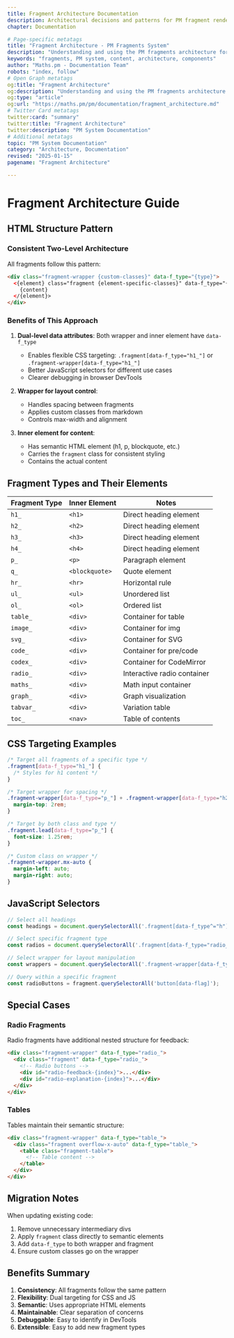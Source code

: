 ```yaml
---
title: Fragment Architecture Documentation
description: Architectural decisions and patterns for PM fragment rendering
chapter: Documentation

# Page-specific metatags
title: "Fragment Architecture - PM Fragments System"
description: "Understanding and using the PM fragments architecture for content creation"
keywords: "fragments, PM system, content, architecture, components"
author: "Maths.pm - Documentation Team"
robots: "index, follow"
# Open Graph metatags
og:title: "Fragment Architecture"
og:description: "Understanding and using the PM fragments architecture for content creation"
og:type: "article"
og:url: "https://maths.pm/pm/documentation/fragment_architecture.md"
# Twitter Card metatags
twitter:card: "summary"
twitter:title: "Fragment Architecture"
twitter:description: "PM System Documentation"
# Additional metatags
topic: "PM System Documentation"
category: "Architecture, Documentation"
revised: "2025-01-15"
pagename: "Fragment Architecture"

---
```


# Fragment Architecture Guide

## HTML Structure Pattern

### Consistent Two-Level Architecture

All fragments follow this pattern:

```html
<div class="fragment-wrapper {custom-classes}" data-f_type="{type}">
  <{element} class="fragment {element-specific-classes}" data-f_type="{type}">
    {content}
  </{element}>
</div>
```

### Benefits of This Approach

1. **Dual-level data attributes**: Both wrapper and inner element have `data-f_type`
   - Enables flexible CSS targeting: `.fragment[data-f_type="h1_"]` or `.fragment-wrapper[data-f_type="h1_"]`
   - Better JavaScript selectors for different use cases
   - Clearer debugging in browser DevTools

2. **Wrapper for layout control**: 
   - Handles spacing between fragments
   - Applies custom classes from markdown
   - Controls max-width and alignment

3. **Inner element for content**:
   - Has semantic HTML element (h1, p, blockquote, etc.)
   - Carries the `fragment` class for consistent styling
   - Contains the actual content

## Fragment Types and Their Elements

| Fragment Type | Inner Element | Notes |
|--------------|---------------|--------|
| `h1_` | `<h1>` | Direct heading element |
| `h2_` | `<h2>` | Direct heading element |
| `h3_` | `<h3>` | Direct heading element |
| `h4_` | `<h4>` | Direct heading element |
| `p_` | `<p>` | Paragraph element |
| `q_` | `<blockquote>` | Quote element |
| `hr_` | `<hr>` | Horizontal rule |
| `ul_` | `<ul>` | Unordered list |
| `ol_` | `<ol>` | Ordered list |
| `table_` | `<div>` | Container for table |
| `image_` | `<div>` | Container for img |
| `svg_` | `<div>` | Container for SVG |
| `code_` | `<div>` | Container for pre/code |
| `codex_` | `<div>` | Container for CodeMirror |
| `radio_` | `<div>` | Interactive radio container |
| `maths_` | `<div>` | Math input container |
| `graph_` | `<div>` | Graph visualization |
| `tabvar_` | `<div>` | Variation table |
| `toc_` | `<nav>` | Table of contents |

## CSS Targeting Examples

```css
/* Target all fragments of a specific type */
.fragment[data-f_type="h1_"] {
  /* Styles for h1 content */
}

/* Target wrapper for spacing */
.fragment-wrapper[data-f_type="p_"] + .fragment-wrapper[data-f_type="h2_"] {
  margin-top: 2rem;
}

/* Target by both class and type */
.fragment.lead[data-f_type="p_"] {
  font-size: 1.25rem;
}

/* Custom class on wrapper */
.fragment-wrapper.mx-auto {
  margin-left: auto;
  margin-right: auto;
}
```

## JavaScript Selectors

```javascript
// Select all headings
const headings = document.querySelectorAll('.fragment[data-f_type^="h"]');

// Select specific fragment type
const radios = document.querySelectorAll('.fragment[data-f_type="radio_"]');

// Select wrapper for layout manipulation
const wrappers = document.querySelectorAll('.fragment-wrapper[data-f_type="image_"]');

// Query within a specific fragment
const radioButtons = fragment.querySelectorAll('button[data-flag]');
```

## Special Cases

### Radio Fragments
Radio fragments have additional nested structure for feedback:
```html
<div class="fragment-wrapper" data-f_type="radio_">
  <div class="fragment" data-f_type="radio_">
    <!-- Radio buttons -->
    <div id="radio-feedback-{index}">...</div>
    <div id="radio-explanation-{index}">...</div>
  </div>
</div>
```

### Tables
Tables maintain their semantic structure:
```html
<div class="fragment-wrapper" data-f_type="table_">
  <div class="fragment overflow-x-auto" data-f_type="table_">
    <table class="fragment-table">
      <!-- Table content -->
    </table>
  </div>
</div>
```

## Migration Notes

When updating existing code:
1. Remove unnecessary intermediary divs
2. Apply `fragment` class directly to semantic elements
3. Add `data-f_type` to both wrapper and fragment
4. Ensure custom classes go on the wrapper

## Benefits Summary

1. **Consistency**: All fragments follow the same pattern
2. **Flexibility**: Dual targeting for CSS and JS
3. **Semantic**: Uses appropriate HTML elements
4. **Maintainable**: Clear separation of concerns
5. **Debuggable**: Easy to identify in DevTools
6. **Extensible**: Easy to add new fragment types
